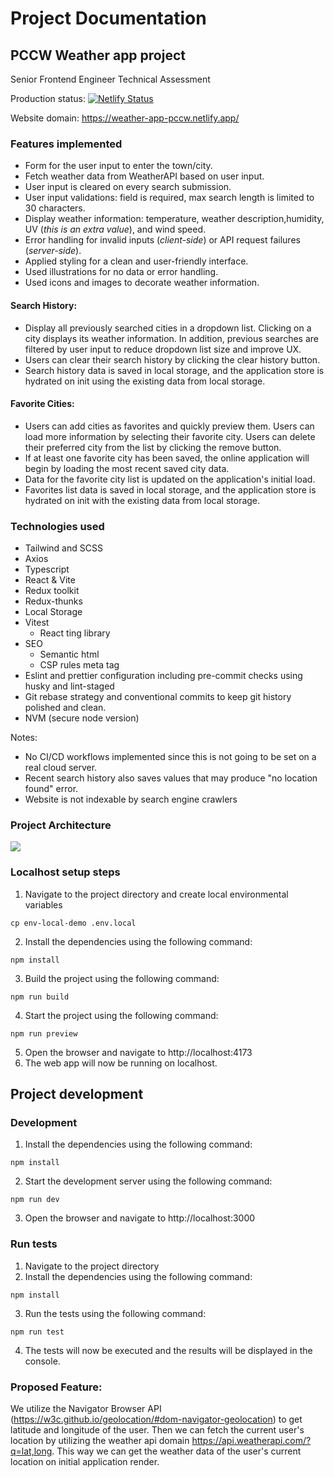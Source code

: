 # Project Documentation


## PCCW Weather app project
Senior Frontend Engineer Technical Assessment


Production status: [![Netlify Status](https://api.netlify.com/api/v1/badges/258deb66-88de-47dc-b283-ce6ebf9ba25c/deploy-status)](https://app.netlify.com/sites/weather-app-pccw/deploys)


Website domain: https://weather-app-pccw.netlify.app/


### Features implemented

- Form for the user input to enter the town/city.
- Fetch weather data from WeatherAPI based on user input.
- User input is cleared on every search submission.
- User input validations: field is required, max search length is limited to 30 characters.
- Display weather information: temperature, weather description,humidity, UV (_this is an extra value_),
and wind speed.
- Error handling for invalid inputs (_client-side_) or API request failures (_server-side_).
- Applied styling for a clean and user-friendly interface.
- Used illustrations for no data or error handling.
- Used icons and images to decorate weather information.

#### Search History: 

- Display all previously searched cities in a dropdown list. Clicking on a city displays its weather information. In addition, previous searches are filtered by user input to reduce dropdown list size and improve UX.
- Users can clear their search history by clicking the clear history button.
- Search history data is saved in local storage, and the application store is hydrated on init using the existing data from local storage.

#### Favorite Cities: 

- Users can add cities as favorites and quickly preview them. Users can load more information by selecting their favorite city. Users can delete their preferred city from the list by clicking the remove button.
- If at least one favorite city has been saved, the online application will begin by loading the most recent saved city data.
- Data for the favorite city list is updated on the application's initial load.
- Favorites list data is saved in local storage, and the application store is hydrated on init with the existing data from local storage.


### Technologies used

- Tailwind and SCSS
- Axios
- Typescript
- React & Vite
- Redux toolkit
- Redux-thunks
- Local Storage
- Vitest
	- React ting library
- SEO
	- Semantic html
	- CSP rules meta tag
- Eslint and prettier configuration including pre-commit checks using husky and lint-staged
- Git rebase strategy and conventional commits to keep git history polished and clean.
- NVM (secure node version)

Notes: 
 - No CI/CD workflows implemented since this is not going to be set on a real cloud server.
 - Recent search history also saves values that may produce "no location found" error. 
 - Website is not indexable by search engine crawlers

### Project Architecture
<img src="https://res.cloudinary.com/dvyxq82nf/image/upload/v1719839396/ibuxesbmwpezigejq67x.png" />

### Localhost setup steps 

1. Navigate to the project directory and create local environmental variables
```
cp env-local-demo .env.local
```
2. Install the dependencies using the following command:
```
npm install
```
3. Build the project using the following command:
```
npm run build
```
4. Start the project using the following command:
```
npm run preview
```
5. Open the browser and navigate to http://localhost:4173
6. The web app will now be running on localhost.

## Project development


### Development

1. Install the dependencies using the following command:
```
npm install
```
2. Start the development server using the following command:
```
npm run dev
```
3. Open the browser and navigate to http://localhost:3000

### Run tests

1. Navigate to the project directory
2. Install the dependencies using the following command:
```
npm install
```
3. Run the tests using the following command:
```
npm run test
```
4. The tests will now be executed and the results will be displayed in the console.


### Proposed Feature: 

We utilize the Navigator Browser API (https://w3c.github.io/geolocation/#dom-navigator-geolocation) to get latitude and longitude of the user. Then we can fetch the current user's location by utilizing the weather api domain https://api.weatherapi.com/?q=lat,long. This way we can get the weather data of the user's current location on initial application render.